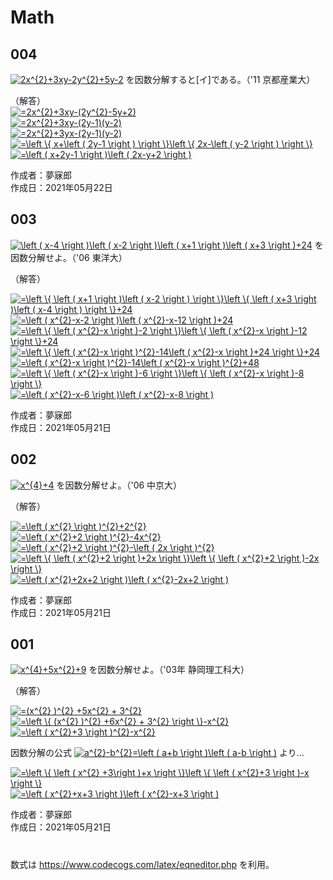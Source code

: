 # Math

## 004
<a href="https://www.codecogs.com/eqnedit.php?latex=2x^{2}&plus;3xy-2y^{2}&plus;5y-2" target="_blank"><img src="https://latex.codecogs.com/gif.latex?2x^{2}&plus;3xy-2y^{2}&plus;5y-2" title="2x^{2}+3xy-2y^{2}+5y-2" /></a> を因数分解すると[イ]である。（'11 京都産業大）

（解答）  
<a href="https://www.codecogs.com/eqnedit.php?latex==2x^{2}&plus;3xy-(2y^{2}-5y&plus;2)" target="_blank"><img src="https://latex.codecogs.com/gif.latex?=2x^{2}&plus;3xy-(2y^{2}-5y&plus;2)" title="=2x^{2}+3xy-(2y^{2}-5y+2)" /></a>  
<a href="https://www.codecogs.com/eqnedit.php?latex==2x^{2}&plus;3xy-(2y-1)(y-2)" target="_blank"><img src="https://latex.codecogs.com/gif.latex?=2x^{2}&plus;3xy-(2y-1)(y-2)" title="=2x^{2}+3xy-(2y-1)(y-2)" /></a>  
<a href="https://www.codecogs.com/eqnedit.php?latex==2x^{2}&plus;3yx-(2y-1)(y-2)" target="_blank"><img src="https://latex.codecogs.com/gif.latex?=2x^{2}&plus;3yx-(2y-1)(y-2)" title="=2x^{2}+3yx-(2y-1)(y-2)" /></a>  
<a href="https://www.codecogs.com/eqnedit.php?latex==\left&space;\{&space;x&plus;\left&space;(&space;2y-1&space;\right&space;)&space;\right&space;\}\left&space;\{&space;2x-\left&space;(&space;y-2&space;\right&space;)&space;\right&space;\}" target="_blank"><img src="https://latex.codecogs.com/gif.latex?=\left&space;\{&space;x&plus;\left&space;(&space;2y-1&space;\right&space;)&space;\right&space;\}\left&space;\{&space;2x-\left&space;(&space;y-2&space;\right&space;)&space;\right&space;\}" title="=\left \{ x+\left ( 2y-1 \right ) \right \}\left \{ 2x-\left ( y-2 \right ) \right \}" /></a>  
<a href="https://www.codecogs.com/eqnedit.php?latex==\left&space;(&space;x&plus;2y-1&space;\right&space;)\left&space;(&space;2x-y&plus;2&space;\right&space;)" target="_blank"><img src="https://latex.codecogs.com/gif.latex?=\left&space;(&space;x&plus;2y-1&space;\right&space;)\left&space;(&space;2x-y&plus;2&space;\right&space;)" title="=\left ( x+2y-1 \right )\left ( 2x-y+2 \right )" /></a>  

作成者：夢寐郎  
作成日：2021年05月22日  

## 003
<a href="https://www.codecogs.com/eqnedit.php?latex=\left&space;(&space;x-4&space;\right&space;)\left&space;(&space;x-2&space;\right&space;)\left&space;(&space;x&plus;1&space;\right&space;)\left&space;(&space;x&plus;3&space;\right&space;)&plus;24" target="_blank"><img src="https://latex.codecogs.com/gif.latex?\left&space;(&space;x-4&space;\right&space;)\left&space;(&space;x-2&space;\right&space;)\left&space;(&space;x&plus;1&space;\right&space;)\left&space;(&space;x&plus;3&space;\right&space;)&plus;24" title="\left ( x-4 \right )\left ( x-2 \right )\left ( x+1 \right )\left ( x+3 \right )+24" /></a> を因数分解せよ。（'06 東洋大）

（解答）  

<a href="https://www.codecogs.com/eqnedit.php?latex==\left&space;\{&space;\left&space;(&space;x&plus;1&space;\right&space;)\left&space;(&space;x-2&space;\right&space;)&space;\right&space;\}\left&space;\{&space;\left&space;(&space;x&plus;3&space;\right&space;)\left&space;(&space;x-4&space;\right&space;)&space;\right&space;\}&plus;24" target="_blank"><img src="https://latex.codecogs.com/gif.latex?=\left&space;\{&space;\left&space;(&space;x&plus;1&space;\right&space;)\left&space;(&space;x-2&space;\right&space;)&space;\right&space;\}\left&space;\{&space;\left&space;(&space;x&plus;3&space;\right&space;)\left&space;(&space;x-4&space;\right&space;)&space;\right&space;\}&plus;24" title="=\left \{ \left ( x+1 \right )\left ( x-2 \right ) \right \}\left \{ \left ( x+3 \right )\left ( x-4 \right ) \right \}+24" /></a>  
<a href="https://www.codecogs.com/eqnedit.php?latex==\left&space;(&space;x^{2}-x-2&space;\right&space;)\left&space;(&space;x^{2}-x-12&space;\right&space;)&plus;24" target="_blank"><img src="https://latex.codecogs.com/gif.latex?=\left&space;(&space;x^{2}-x-2&space;\right&space;)\left&space;(&space;x^{2}-x-12&space;\right&space;)&plus;24" title="=\left ( x^{2}-x-2 \right )\left ( x^{2}-x-12 \right )+24" /></a>  
<a href="https://www.codecogs.com/eqnedit.php?latex==\left&space;\{&space;\left&space;(&space;x^{2}-x&space;\right&space;)-2&space;\right&space;\}\left&space;\{&space;\left&space;(&space;x^{2}-x&space;\right&space;)-12&space;\right&space;\}&plus;24" target="_blank"><img src="https://latex.codecogs.com/gif.latex?=\left&space;\{&space;\left&space;(&space;x^{2}-x&space;\right&space;)-2&space;\right&space;\}\left&space;\{&space;\left&space;(&space;x^{2}-x&space;\right&space;)-12&space;\right&space;\}&plus;24" title="=\left \{ \left ( x^{2}-x \right )-2 \right \}\left \{ \left ( x^{2}-x \right )-12 \right \}+24" /></a>  
<a href="https://www.codecogs.com/eqnedit.php?latex==\left&space;\{&space;\left&space;(&space;x^{2}-x&space;\right&space;)^{2}-14\left&space;(&space;x^{2}-x&space;\right&space;)&plus;24&space;\right&space;\}&plus;24" target="_blank"><img src="https://latex.codecogs.com/gif.latex?=\left&space;\{&space;\left&space;(&space;x^{2}-x&space;\right&space;)^{2}-14\left&space;(&space;x^{2}-x&space;\right&space;)&plus;24&space;\right&space;\}&plus;24" title="=\left \{ \left ( x^{2}-x \right )^{2}-14\left ( x^{2}-x \right )+24 \right \}+24" /></a>  
<a href="https://www.codecogs.com/eqnedit.php?latex==\left&space;(&space;x^{2}-x&space;\right&space;)^{2}-14\left&space;(&space;x^{2}-x&space;\right&space;)^{2}&plus;48" target="_blank"><img src="https://latex.codecogs.com/gif.latex?=\left&space;(&space;x^{2}-x&space;\right&space;)^{2}-14\left&space;(&space;x^{2}-x&space;\right&space;)^{2}&plus;48" title="=\left ( x^{2}-x \right )^{2}-14\left ( x^{2}-x \right )^{2}+48" /></a>  
<a href="https://www.codecogs.com/eqnedit.php?latex==\left&space;\{&space;\left&space;(&space;x^{2}-x&space;\right&space;)-6&space;\right&space;\}\left&space;\{&space;\left&space;(&space;x^{2}-x&space;\right&space;)-8&space;\right&space;\}" target="_blank"><img src="https://latex.codecogs.com/gif.latex?=\left&space;\{&space;\left&space;(&space;x^{2}-x&space;\right&space;)-6&space;\right&space;\}\left&space;\{&space;\left&space;(&space;x^{2}-x&space;\right&space;)-8&space;\right&space;\}" title="=\left \{ \left ( x^{2}-x \right )-6 \right \}\left \{ \left ( x^{2}-x \right )-8 \right \}" /></a>  
<a href="https://www.codecogs.com/eqnedit.php?latex==\left&space;(&space;x^{2}-x-6&space;\right&space;)\left&space;(&space;x^{2}-x-8&space;\right&space;)" target="_blank"><img src="https://latex.codecogs.com/gif.latex?=\left&space;(&space;x^{2}-x-6&space;\right&space;)\left&space;(&space;x^{2}-x-8&space;\right&space;)" title="=\left ( x^{2}-x-6 \right )\left ( x^{2}-x-8 \right )" /></a>  

作成者：夢寐郎  
作成日：2021年05月21日  


## 002
<a href="https://www.codecogs.com/eqnedit.php?latex=x^{4}&plus;4" target="_blank"><img src="https://latex.codecogs.com/gif.latex?x^{4}&plus;4" title="x^{4}+4" /></a> を因数分解せよ。（'06 中京大）

（解答）  

<a href="https://www.codecogs.com/eqnedit.php?latex==\left&space;(&space;x^{2}&space;\right&space;)^{2}&plus;2^{2}" target="_blank"><img src="https://latex.codecogs.com/gif.latex?=\left&space;(&space;x^{2}&space;\right&space;)^{2}&plus;2^{2}" title="=\left ( x^{2} \right )^{2}+2^{2}" /></a>  
<a href="https://www.codecogs.com/eqnedit.php?latex==\left&space;(&space;x^{2}&plus;2&space;\right&space;)^{2}-4x^{2}" target="_blank"><img src="https://latex.codecogs.com/gif.latex?=\left&space;(&space;x^{2}&plus;2&space;\right&space;)^{2}-4x^{2}" title="=\left ( x^{2}+2 \right )^{2}-4x^{2}" /></a>  
<a href="https://www.codecogs.com/eqnedit.php?latex==\left&space;(&space;x^{2}&plus;2&space;\right&space;)^{2}-\left&space;(&space;2x&space;\right&space;)^{2}" target="_blank"><img src="https://latex.codecogs.com/gif.latex?=\left&space;(&space;x^{2}&plus;2&space;\right&space;)^{2}-\left&space;(&space;2x&space;\right&space;)^{2}" title="=\left ( x^{2}+2 \right )^{2}-\left ( 2x \right )^{2}" /></a>  
<a href="https://www.codecogs.com/eqnedit.php?latex==\left&space;\{&space;\left&space;(&space;x^{2}&plus;2&space;\right&space;)&plus;2x&space;\right&space;\}\left&space;\{&space;\left&space;(&space;x^{2}&plus;2&space;\right&space;)-2x&space;\right&space;\}" target="_blank"><img src="https://latex.codecogs.com/gif.latex?=\left&space;\{&space;\left&space;(&space;x^{2}&plus;2&space;\right&space;)&plus;2x&space;\right&space;\}\left&space;\{&space;\left&space;(&space;x^{2}&plus;2&space;\right&space;)-2x&space;\right&space;\}" title="=\left \{ \left ( x^{2}+2 \right )+2x \right \}\left \{ \left ( x^{2}+2 \right )-2x \right \}" /></a>  
<a href="https://www.codecogs.com/eqnedit.php?latex==\left&space;(&space;x^{2}&plus;2x&plus;2&space;\right&space;)\left&space;(&space;x^{2}-2x&plus;2&space;\right&space;)" target="_blank"><img src="https://latex.codecogs.com/gif.latex?=\left&space;(&space;x^{2}&plus;2x&plus;2&space;\right&space;)\left&space;(&space;x^{2}-2x&plus;2&space;\right&space;)" title="=\left ( x^{2}+2x+2 \right )\left ( x^{2}-2x+2 \right )" /></a>  

作成者：夢寐郎  
作成日：2021年05月21日  


## 001
<a href="https://www.codecogs.com/eqnedit.php?latex=x^{4}&plus;5x^{2}&plus;9" target="_blank"><img src="https://latex.codecogs.com/gif.latex?x^{4}&plus;5x^{2}&plus;9" title="x^{4}+5x^{2}+9" /></a> を因数分解せよ。（'03年 静岡理工科大）

（解答）  

<a href="https://www.codecogs.com/eqnedit.php?latex==(x^{2}&space;)^{2}&space;&plus;5x^{2}&space;&plus;&space;3^{2}" target="_blank"><img src="https://latex.codecogs.com/gif.latex?=(x^{2}&space;)^{2}&space;&plus;5x^{2}&space;&plus;&space;3^{2}" title="=(x^{2} )^{2} +5x^{2} + 3^{2}" /></a>  
<a href="https://www.codecogs.com/eqnedit.php?latex==\left&space;\{&space;(x^{2}&space;)^{2}&space;&plus;6x^{2}&space;&plus;&space;3^{2}&space;\right&space;\}-x^{2}" target="_blank"><img src="https://latex.codecogs.com/gif.latex?=\left&space;\{&space;(x^{2}&space;)^{2}&space;&plus;6x^{2}&space;&plus;&space;3^{2}&space;\right&space;\}-x^{2}" title="=\left \{ (x^{2} )^{2} +6x^{2} + 3^{2} \right \}-x^{2}" /></a>  
<a href="https://www.codecogs.com/eqnedit.php?latex==\left&space;(&space;x^{2}&plus;3&space;\right&space;)^{2}-x^{2}" target="_blank"><img src="https://latex.codecogs.com/gif.latex?=\left&space;(&space;x^{2}&plus;3&space;\right&space;)^{2}-x^{2}" title="=\left ( x^{2}+3 \right )^{2}-x^{2}" /></a>  

因数分解の公式 <a href="https://www.codecogs.com/eqnedit.php?latex=a^{2}-b^{2}=\left&space;(&space;a&plus;b&space;\right&space;)\left&space;(&space;a-b&space;\right&space;)" target="_blank"><img src="https://latex.codecogs.com/gif.latex?a^{2}-b^{2}=\left&space;(&space;a&plus;b&space;\right&space;)\left&space;(&space;a-b&space;\right&space;)" title="a^{2}-b^{2}=\left ( a+b \right )\left ( a-b \right )" /></a> より…  

<a href="https://www.codecogs.com/eqnedit.php?latex==\left&space;\{&space;\left&space;(&space;x^{2}&space;&plus;3\right&space;)&plus;x&space;\right&space;\}\left&space;\{&space;\left&space;(&space;x^{2}&plus;3&space;\right&space;)-x&space;\right&space;\}" target="_blank"><img src="https://latex.codecogs.com/gif.latex?=\left&space;\{&space;\left&space;(&space;x^{2}&space;&plus;3\right&space;)&plus;x&space;\right&space;\}\left&space;\{&space;\left&space;(&space;x^{2}&plus;3&space;\right&space;)-x&space;\right&space;\}" title="=\left \{ \left ( x^{2} +3\right )+x \right \}\left \{ \left ( x^{2}+3 \right )-x \right \}" /></a>  
<a href="https://www.codecogs.com/eqnedit.php?latex==\left&space;(&space;x^{2}&plus;x&plus;3&space;\right&space;)\left&space;(&space;x^{2}-x&plus;3&space;\right&space;)" target="_blank"><img src="https://latex.codecogs.com/gif.latex?=\left&space;(&space;x^{2}&plus;x&plus;3&space;\right&space;)\left&space;(&space;x^{2}-x&plus;3&space;\right&space;)" title="=\left ( x^{2}+x+3 \right )\left ( x^{2}-x+3 \right )" /></a>  

作成者：夢寐郎  
作成日：2021年05月21日  
#
数式は https://www.codecogs.com/latex/eqneditor.php を利用。